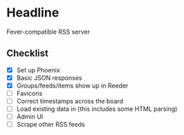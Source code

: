 # Headline

Fever-compatible RSS server

## Checklist

- [x] Set up Phoenix
- [x] Basic JSON responses
- [x] Groups/feeds/items show up in Reeder
- [ ] Favicons
- [ ] Correct timestamps across the board
- [ ] Load existing data in (this includes some HTML parsing)
- [ ] Admin UI
- [ ] Scrape other RSS feeds